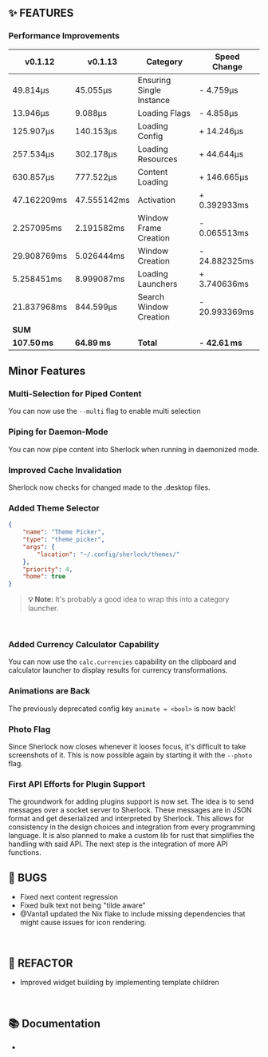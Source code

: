 ## ✨ FEATURES

### Performance Improvements

| v0.1.12       | v0.1.13       | Category                 | Speed Change        |
|---------------|---------------|--------------------------|---------------------|
| 49.814µs      | 45.055µs      | Ensuring Single Instance | - 4.759µs           |
| 13.946µs      | 9.088µs       | Loading Flags            | - 4.858µs           |
| 125.907µs     | 140.153µs     | Loading Config           | + 14.246µs          |
| 257.534µs     | 302.178µs     | Loading Resources        | + 44.644µs          |
| 630.857µs     | 777.522µs     | Content Loading          | + 146.665µs         |
| 47.162209ms   | 47.555142ms   | Activation               | + 0.392933ms        |
| 2.257095ms    | 2.191582ms    | Window Frame Creation    | - 0.065513ms        |
| 29.908769ms   | 5.026444ms    | Window Creation          | - 24.882325ms       |
| 5.258451ms    | 8.999087ms    | Loading Launchers        | + 3.740636ms        |
| 21.837968ms   | 844.599µs     | Search Window Creation   | - 20.993369ms       |
| **SUM**   | | | |
| **107.50 ms** | **64.89 ms**  | **Total**                | **- 42.61 ms**      |

## Minor Features

### Multi-Selection for Piped Content

You can now use the `--multi` flag to enable multi selection

### Piping for Daemon-Mode

You can now pipe content into Sherlock when running in daemonized mode.

### Improved Cache Invalidation

Sherlock now checks for changed made to the .desktop files.

### Added Theme Selector

```json
{
    "name": "Theme Picker",
    "type": "theme_picker",
    "args": {
        "location": "~/.config/sherlock/themes/"
    },
    "priority": 4,
    "home": true
}
```

> **💡 Note:** It's probably a good idea to wrap this into a category launcher.
<br>

### Added Currency Calculator Capability

You can now use the `calc.currencies` capability on the clipboard and calculator launcher to display results for currency transformations.

### Animations are Back

The previously deprecated config key `animate = <bool>` is now back!

### Photo Flag

Since Sherlock now closes whenever it looses focus, it's difficult to take screenshots of it. This is now possible again by starting it with the `--photo` flag.

### First API Efforts for Plugin Support

The groundwork for adding plugins support is now set. The idea is to send messages over a socket server to Sherlock. These messages are in JSON format and get deserialized and interpreted by Sherlock. This allows for consistency in the design choices and integration from every programming language. It is also planned to make a custom lib for rust that simplifies the handling with said API. The next step is the integration of more API functions.

## 🐞 BUGS

- Fixed next content regression
- Fixed bulk text not being "tilde aware"
- @Vanta1 updated the Nix flake to include missing dependencies that might cause issues for icon rendering.

<br>

## 🔧 REFACTOR

- Improved widget building by implementing template children

<br>

## 📚 Documentation

-

<br>
